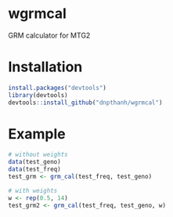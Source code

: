 # wgrmcal
GRM calculator for MTG2

# Installation
```r
install.packages("devtools")
library(devtools)
devtools::install_github("dnpthanh/wgrmcal")
```

# Example
```r
# without weights
data(test_geno)
data(test_freq)
test_grm <- grm_cal(test_freq, test_geno)
```

```r
# with weights
w <- rep(0.5, 14)
test_grm2 <- grm_cal(test_freq, test_geno, w)
```

